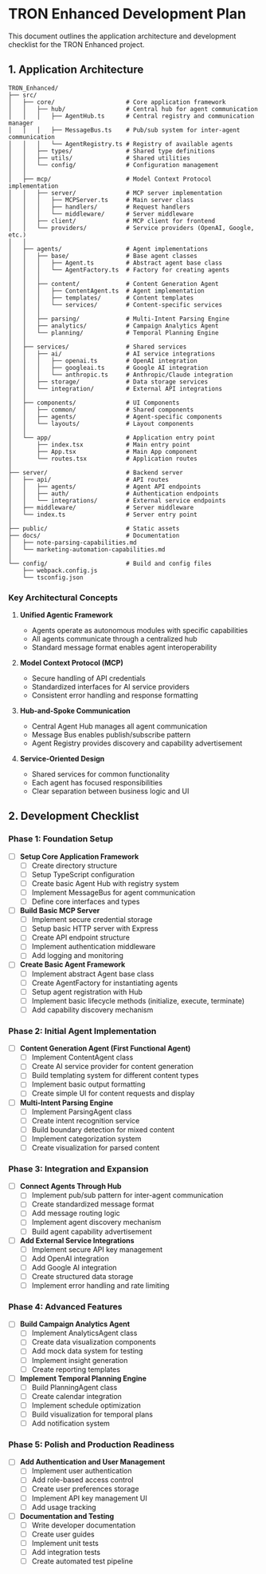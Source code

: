 # TRON Enhanced Development Plan

This document outlines the application architecture and development checklist for the TRON Enhanced project.

## 1. Application Architecture

```
TRON_Enhanced/
├── src/
│   ├── core/                    # Core application framework
│   │   ├── hub/                 # Central hub for agent communication
│   │   │   ├── AgentHub.ts      # Central registry and communication manager
│   │   │   ├── MessageBus.ts    # Pub/sub system for inter-agent communication
│   │   │   └── AgentRegistry.ts # Registry of available agents
│   │   ├── types/               # Shared type definitions
│   │   ├── utils/               # Shared utilities
│   │   └── config/              # Configuration management
│   │
│   ├── mcp/                     # Model Context Protocol implementation
│   │   ├── server/              # MCP server implementation
│   │   │   ├── MCPServer.ts     # Main server class
│   │   │   ├── handlers/        # Request handlers
│   │   │   └── middleware/      # Server middleware
│   │   ├── client/              # MCP client for frontend
│   │   └── providers/           # Service providers (OpenAI, Google, etc.)
│   │
│   ├── agents/                  # Agent implementations
│   │   ├── base/                # Base agent classes
│   │   │   ├── Agent.ts         # Abstract agent base class
│   │   │   └── AgentFactory.ts  # Factory for creating agents
│   │   │
│   │   ├── content/             # Content Generation Agent
│   │   │   ├── ContentAgent.ts  # Agent implementation
│   │   │   ├── templates/       # Content templates
│   │   │   └── services/        # Content-specific services
│   │   │
│   │   ├── parsing/             # Multi-Intent Parsing Engine
│   │   ├── analytics/           # Campaign Analytics Agent
│   │   └── planning/            # Temporal Planning Engine
│   │
│   ├── services/                # Shared services
│   │   ├── ai/                  # AI service integrations
│   │   │   ├── openai.ts        # OpenAI integration
│   │   │   ├── googleai.ts      # Google AI integration
│   │   │   └── anthropic.ts     # Anthropic/Claude integration
│   │   ├── storage/             # Data storage services
│   │   └── integration/         # External API integrations
│   │
│   ├── components/              # UI Components
│   │   ├── common/              # Shared components
│   │   ├── agents/              # Agent-specific components
│   │   └── layouts/             # Layout components
│   │
│   └── app/                     # Application entry point
│       ├── index.tsx            # Main entry point
│       ├── App.tsx              # Main App component
│       └── routes.tsx           # Application routes
│
├── server/                      # Backend server
│   ├── api/                     # API routes
│   │   ├── agents/              # Agent API endpoints
│   │   ├── auth/                # Authentication endpoints
│   │   └── integrations/        # External service endpoints
│   ├── middleware/              # Server middleware
│   └── index.ts                 # Server entry point
│
├── public/                      # Static assets
├── docs/                        # Documentation
│   ├── note-parsing-capabilities.md
│   └── marketing-automation-capabilities.md
│
└── config/                      # Build and config files
    ├── webpack.config.js
    └── tsconfig.json
```

### Key Architectural Concepts

1. **Unified Agentic Framework**
   - Agents operate as autonomous modules with specific capabilities
   - All agents communicate through a centralized hub
   - Standard message format enables agent interoperability

2. **Model Context Protocol (MCP)**
   - Secure handling of API credentials
   - Standardized interfaces for AI service providers
   - Consistent error handling and response formatting

3. **Hub-and-Spoke Communication**
   - Central Agent Hub manages all agent communication
   - Message Bus enables publish/subscribe pattern
   - Agent Registry provides discovery and capability advertisement

4. **Service-Oriented Design**
   - Shared services for common functionality
   - Each agent has focused responsibilities
   - Clear separation between business logic and UI

## 2. Development Checklist

### Phase 1: Foundation Setup

- [ ] **Setup Core Application Framework**
  - [ ] Create directory structure
  - [ ] Setup TypeScript configuration
  - [ ] Create basic Agent Hub with registry system
  - [ ] Implement MessageBus for agent communication
  - [ ] Define core interfaces and types

- [ ] **Build Basic MCP Server**
  - [ ] Implement secure credential storage
  - [ ] Setup basic HTTP server with Express
  - [ ] Create API endpoint structure
  - [ ] Implement authentication middleware
  - [ ] Add logging and monitoring

- [ ] **Create Basic Agent Framework**
  - [ ] Implement abstract Agent base class
  - [ ] Create AgentFactory for instantiating agents
  - [ ] Setup agent registration with Hub
  - [ ] Implement basic lifecycle methods (initialize, execute, terminate)
  - [ ] Add capability discovery mechanism

### Phase 2: Initial Agent Implementation

- [ ] **Content Generation Agent (First Functional Agent)**
  - [ ] Implement ContentAgent class
  - [ ] Create AI service provider for content generation
  - [ ] Build templating system for different content types
  - [ ] Implement basic output formatting
  - [ ] Create simple UI for content requests and display

- [ ] **Multi-Intent Parsing Engine**
  - [ ] Implement ParsingAgent class
  - [ ] Create intent recognition service
  - [ ] Build boundary detection for mixed content
  - [ ] Implement categorization system
  - [ ] Create visualization for parsed content

### Phase 3: Integration and Expansion

- [ ] **Connect Agents Through Hub**
  - [ ] Implement pub/sub pattern for inter-agent communication
  - [ ] Create standardized message format
  - [ ] Add message routing logic
  - [ ] Implement agent discovery mechanism
  - [ ] Build agent capability advertisement

- [ ] **Add External Service Integrations**
  - [ ] Implement secure API key management
  - [ ] Add OpenAI integration
  - [ ] Add Google AI integration
  - [ ] Create structured data storage
  - [ ] Implement error handling and rate limiting

### Phase 4: Advanced Features

- [ ] **Build Campaign Analytics Agent**
  - [ ] Implement AnalyticsAgent class
  - [ ] Create data visualization components
  - [ ] Add mock data system for testing
  - [ ] Implement insight generation
  - [ ] Create reporting templates

- [ ] **Implement Temporal Planning Engine**
  - [ ] Build PlanningAgent class
  - [ ] Create calendar integration
  - [ ] Implement schedule optimization
  - [ ] Build visualization for temporal plans
  - [ ] Add notification system

### Phase 5: Polish and Production Readiness

- [ ] **Add Authentication and User Management**
  - [ ] Implement user authentication
  - [ ] Add role-based access control
  - [ ] Create user preferences storage
  - [ ] Implement API key management UI
  - [ ] Add usage tracking

- [ ] **Documentation and Testing**
  - [ ] Write developer documentation
  - [ ] Create user guides
  - [ ] Implement unit tests
  - [ ] Add integration tests
  - [ ] Create automated test pipeline 